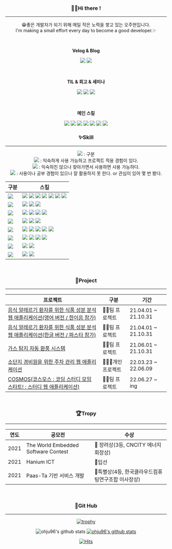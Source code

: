 ### <div align=center>🖐🏻Hi there !</div>
---

<div align="center">

😁좋은 개발자가 되기 위해 매일 작은 노력을 쌓고 있는 오주현입니다.<br>
I'm making a small effort every day to become a good developer.✨

<br>

**Velog & Blog**

<a href="https://velog.io/@ohju96"><img src="https://img.shields.io/badge/EnglishVelog-20C997?style=flat-square&logo=Velog&logoColor=white&link=https://velog.io/@ohju96"/></a> <!-- 구분 --><a href="https://ohju.tistory.com/"><img src="https://img.shields.io/badge/KoreanBlog-FFD400?style=flat-square&logo=TV Time&logoColor=white&link=https://ohju.tistory.com/category/%EB%B0%9C%EC%A0%84%EC%86%8C/%5BT.I.L%5D%20%3A%20Today%20I%20Learned"/></a> <!-- 구분 -->

<br>

**TIL & 회고 & 세미나**

<a href="https://ohju.tistory.com/category/%EB%B0%9C%EC%A0%84%EC%86%8C/%5BT.I.L%5D%20%3A%20Today%20I%20Learned"><img src="https://img.shields.io/badge/TIL-EF2D5E?style=flat-square&logo=&logoColor=white&link=https://ohju.tistory.com/category/%EB%B0%9C%EC%A0%84%EC%86%8C/%5BT.I.L%5D%20%3A%20Today%20I%20Learned"/></a> <!-- 구분 --><a href="https://ohju.tistory.com/category/%EB%B0%9C%EC%A0%84%EC%86%8C/%ED%9A%8C%EA%B3%A0"><img src="https://img.shields.io/badge/회고-EF2D5E?style=flat-square&logo=&logoColor=white&link=https://ohju.tistory.com/category/%EB%B0%9C%EC%A0%84%EC%86%8C/%5BT.I.L%5D%20%3A%20Today%20I%20Learned"/></a> <!-- 구분 --><a href="https://ohju.tistory.com/category/%EB%B0%9C%EC%A0%84%EC%86%8C/%EA%B0%95%EC%97%B0%20%EB%B0%8F%20%EC%84%B8%EB%AF%B8%EB%82%98"><img src="https://img.shields.io/badge/세미나-EF2D5E?style=flat-square&logo=&logoColor=white&link=https://ohju.tistory.com/category/%EB%B0%9C%EC%A0%84%EC%86%8C/%5BT.I.L%5D%20%3A%20Today%20I%20Learned"/></a> <!-- 구분 -->


<br>

**메인 스킬**

<img src="https://img.shields.io/badge/Spring Boot-6DB33F?style=flat-square&logo=Spring Boot&logoColor=FFFFFF"/> <!-- 구분 --> <img src="https://img.shields.io/badge/Gradle-02303A?style=flat-square&logo=Gradle&logoColor=FFFFFF"/> <!-- 구분 --> <img src="https://img.shields.io/badge/Thymeleaf-005F0F?style=flat-square&logo=Thymeleaf&logoColor=FFFFFF"/> <!-- 구분 --> <img src="https://img.shields.io/badge/MariaDB-003545?style=flat-square&logo=MariaDB&logoColor=FFFFFF"/> <!-- 구분 --> <img src="https://img.shields.io/badge/MongoDB-47A248?style=flat-square&logo=MongoDB&logoColor=FFFFFF"/> <!-- 구분 --> <img src="https://img.shields.io/badge/Ubuntu-E95420?style=flat-square&logo=Ubuntu&logoColor=FFFFFF"/> <!-- 구분 --> <img src="https://img.shields.io/badge/Amazon EC2-FF9900?style=flat-square&logo=Amazon EC2&logoColor=FFFFFF"/>


</div>

### <div align=center>✨Skill</div>
---

<div align="center">

<img src="https://img.shields.io/badge/💡-006272?style=flat-square&logo=&logoColor=FFFFFF"/>  : 구분 <br>
<img src="https://img.shields.io/badge/😁-0099FF?style=flat-square&logo=&logoColor=FFFFFF"/> :  익숙하게 사용 가능하고 프로젝트 적용 경험이 있다. <br>
<img src="https://img.shields.io/badge/😅-FF9900?style=flat-square&logo=&logoColor=FFFFFF"/> :  익숙하진 않으나 찾아가면서 사용하면 사용 가능하다. <br>
<img src="https://img.shields.io/badge/🤔-FF3633?style=flat-square&logo=&logoColor=FFFFFF"/> :  사용이나 공부 경험이 있으나 잘 활용하지 못 한다. or 관심이 있어 몇 번 봤다. <br>
  
|**구분**|**스킬**|
|-----|---|
|<img src="https://img.shields.io/badge/Language-006272?style=flat-square&logo=&logoColor=FFFFFF"/>|<img src="https://img.shields.io/badge/Java-0099FF?style=flat-square&logo=&logoColor=FFFFFF"/> <img src="https://img.shields.io/badge/Python-FF9900?style=flat-square&logo=&logoColor=FFFFFF"/> <img src="https://img.shields.io/badge/JavaScript-FF9900?style=flat-square&logo=&logoColor=FFFFFF"/> <img src="https://img.shields.io/badge/HTML5-FF9900?style=flat-square&logo=&logoColor=FFFFFF"/> <img src="https://img.shields.io/badge/CSS3-FF9900?style=flat-square&logo=&logoColor=FFFFFF"/> <img src="https://img.shields.io/badge/Kotlin-FF3633?style=flat-square&logo=&logoColor=FFFFFF"/> <img src="https://img.shields.io/badge/R-FF3633?style=flat-square&logo=&logoColor=FFFFFF"/>|
|<img src="https://img.shields.io/badge/Framework-006272?style=flat-square&logo=&logoColor=FFFFFF"/>|<img src="https://img.shields.io/badge/Spring Boot-0099FF?style=flat-square&logo=&logoColor=FFFFFF"/> <img src="https://img.shields.io/badge/Spring Framework-0099FF?style=flat-square&logo=&logoColor=FFFFFF"/> <img src="https://img.shields.io/badge/Flask Framework-FF3633?style=flat-square&logo=&logoColor=FFFFFF"/>|
|<img src="https://img.shields.io/badge/Spring-006272?style=flat-square&logo=&logoColor=FFFFFF"/>|<img src="https://img.shields.io/badge/JPA-0099FF?style=flat-square&logo=&logoColor=FFFFFF"/> <img src="https://img.shields.io/badge/Maven-0099FF?style=flat-square&logo=&logoColor=FFFFFF"/> <img src="https://img.shields.io/badge/Gradle-0099FF?style=flat-square&logo=&logoColor=FFFFFF"/> <img src="https://img.shields.io/badge/Ajax-FF9900?style=flat-square&logo=&logoColor=FFFFFF"/>|
|<img src="https://img.shields.io/badge/Server-006272?style=flat-square&logo=&logoColor=FFFFFF"/>|<img src="https://img.shields.io/badge/Tomcat-0099FF?style=flat-square&logo=&logoColor=FFFFFF"/> <img src="https://img.shields.io/badge/Docker-FF3633?style=flat-square&logo=&logoColor=FFFFFF"/> <img src="https://img.shields.io/badge/K8s-FF3633?style=flat-square&logo=&logoColor=FFFFFF"/>|
|<img src="https://img.shields.io/badge/Tool-006272?style=flat-square&logo=&logoColor=FFFFFF"/>|<img src="https://img.shields.io/badge/IntelliJ-0099FF?style=flat-square&logo=&logoColor=FFFFFF"/> <img src="https://img.shields.io/badge/DataGrip-0099FF?style=flat-square&logo=&logoColor=FFFFFF"/> <img src="https://img.shields.io/badge/MySQLWorkbench-FF9900?style=flat-square&logo=&logoColor=FFFFFF"/> <img src="https://img.shields.io/badge/WebStorm-FF9900?style=flat-square&logo=&logoColor=FFFFFF"/> <img src="https://img.shields.io/badge/Eclipse-FF9900?style=flat-square&logo=&logoColor=FFFFFF"/>|
|<img src="https://img.shields.io/badge/DataBase-006272?style=flat-square&logo=&logoColor=FFFFFF"/>|<img src="https://img.shields.io/badge/OracleDB-0099FF?style=flat-square&logo=&logoColor=FFFFFF"/> <img src="https://img.shields.io/badge/MySQL-0099FF?style=flat-square&logo=&logoColor=FFFFFF"/> <img src="https://img.shields.io/badge/Redis-FF9900?style=flat-square&logo=&logoColor=FFFFFF"/> <img src="https://img.shields.io/badge/Hadoop-FF3633?style=flat-square&logo=&logoColor=FFFFFF"/>|
|<img src="https://img.shields.io/badge/OS-006272?style=flat-square&logo=&logoColor=FFFFFF"/>|<img src="https://img.shields.io/badge/CentOS-0099FF?style=flat-square&logo=&logoColor=FFFFFF"/> <img src="https://img.shields.io/badge/Ubuntu-0099FF?style=flat-square&logo=&logoColor=FFFFFF"/>|
|<img src="https://img.shields.io/badge/ETC-006272?style=flat-square&logo=&logoColor=FFFFFF"/>|<img src="https://img.shields.io/badge/Notion-0099FF?style=flat-square&logo=&logoColor=FFFFFF"/> <img src="https://img.shields.io/badge/Git-0099FF?style=flat-square&logo=&logoColor=FFFFFF"/>|


<div>

<br>

### <div align=center>🧪Project</div>
---
<div align="center">

|**프로젝트**|**구분**|**기간**|
|------|---|---|
|[음식 알레르기 환자를 위한 식품 성분 분석 웹 애플리케이션(영어 버전 / 한이음 참가)](https://github.com/ohju96/2021_HaniumPrj_Demo) | 👯‍♀️팀 프로젝트 | 21.04.01 ~ 21.10.31 | <br>
|[음식 알레르기 환자를 위한 식품 성분 분석 웹 애플리케이션(한글 버전 / 파스타 참가)](https://github.com/ohju96/2021_PaasTaPrj_Demo) | 👯‍♀️팀 프로젝트 | 21.04.01 ~ 21.10.31 | <br>
|[가스 탐지 자동 환풍 시스템](https://github.com/ohju96/2021_EmbededdPrj_Demo)| 👯‍♀️팀 프로젝트 | 21.06.01 ~ 21.10.31 | <br>
|[소단지 경비원을 위한 주차 관리 웹 애플리케이션](https://github.com/ohju96/S_P_M_Project)| 🙋🏻‍♂️개인 프로젝트 | 22.03.23 ~ 22.06.09 | <br>
|[COSMOS(코스모스 : 코딩 스터디 모임 스타트! : 스터디 웹 애플리케이션)](https://ohju.tistory.com/category/Project/%EC%BD%94%EC%8A%A4%EB%AA%A8%EC%8A%A4%28%ED%8C%80%ED%94%84%EB%A1%9C%EC%A0%9D%ED%8A%B8%29)| 👯‍♀️팀 프로젝트 | 22.06.27 ~ ing |
</div>

<br>

### <div align=center>🏆Tropy</div>
---

<div align="center">

|**연도**|**공모전**|**수상**|
|------|---|---|
|2021 | The World Embedded Software Contest | 🥉 장려상(3등, CNCITY 에너지 회장상)| <br>
|2021 | Hanium ICT | 🏅입선| <br>
|2021 | Paas-Ta 기반 서비스 개발 | 🏅특별상(4등, 한국클라우드컴퓨팅연구조합 이사장상)| <br>
</div>


<br>

### <div align=center>👀Git Hub</div>
---


<div align="center">

<!-- 트로피 표시 -->
[![trophy](https://github-profile-trophy.vercel.app/?username=ohju96)](https://github.com/ryo-ma/github-profile-trophy)

<!-- 랭크 표시 -->
![ohju96's github stats](https://github-readme-stats.vercel.app/api?username=ohju96&show_icons=true)
[![ohju96's github stats](https://github-readme-stats.vercel.app/api/top-langs/?username=ohju96&show_icons=true&hide_border=true&title_color=004386&icon_color=004386&layout=compact)](https://github.com/ohju96)

</div>

<!-- 방문자 표시 -->
[![Hits](https://hits.seeyoufarm.com/api/count/incr/badge.svg?url=https%3A%2F%2Fgithub.com%2Fohju96&count_bg=%236499EF&title_bg=%236B9327&icon=github.svg&icon_color=%232300FE&title=Thank+You+%21%21&edge_flat=false)](https://hits.seeyoufarm.com)
